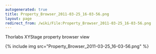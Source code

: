 ```yaml
---
autogenerated: true
title: Property_Browser_2011-03-25_16-03-56.png
layout: page
redirect_from: /wiki/File:Property_Browser_2011-03-25_16-03-56.png
---
```


Thorlabs XYStage property browser view

{% include img src="Property_Browser_2011-03-25_16-03-56.png" %}
